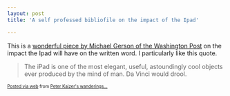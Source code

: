 ```yaml
---
layout: post
title: 'A self professed bibliofile on the impact of the Ipad'

---
```


<div class='posterous_autopost'><div class="posterous_bookmarklet_entry"> <p>This is a <a href="http://www.washingtonpost.com/wp-dyn/content/article/2010/05/06/AR2010050603353.html">wonderful piece by Michael Gerson of the Washington Post</a> on the impact the Ipad will have on the written word.  I particularly like this quote.</p>    <blockquote class="posterous_short_quote">The iPad is one of the most elegant, useful, astoundingly cool objects ever produced by the mind of man. Da Vinci would drool.</blockquote> <p></p></div>      <p style="font-size: 10px;">  <a href="http://posterous.com">Posted via web</a>   from <a href="http://random.peterkaizer.com/a-self-professed-bibliofile-on-the-impact-of">Peter Kaizer's wanderings...</a>  </p>  </div>

